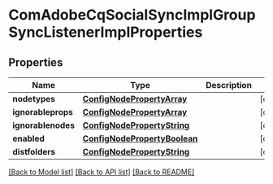 # ComAdobeCqSocialSyncImplGroupSyncListenerImplProperties

## Properties
Name | Type | Description | Notes
------------ | ------------- | ------------- | -------------
**nodetypes** | [**ConfigNodePropertyArray**](ConfigNodePropertyArray.md) |  | [optional] 
**ignorableprops** | [**ConfigNodePropertyArray**](ConfigNodePropertyArray.md) |  | [optional] 
**ignorablenodes** | [**ConfigNodePropertyString**](ConfigNodePropertyString.md) |  | [optional] 
**enabled** | [**ConfigNodePropertyBoolean**](ConfigNodePropertyBoolean.md) |  | [optional] 
**distfolders** | [**ConfigNodePropertyString**](ConfigNodePropertyString.md) |  | [optional] 

[[Back to Model list]](../README.md#documentation-for-models) [[Back to API list]](../README.md#documentation-for-api-endpoints) [[Back to README]](../README.md)


